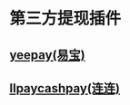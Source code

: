 # 第三方提现插件

## [yeepay(易宝)](https://github.com/navyxie/yeepay)

## [llpaycashpay(连连)](https://github.com/navyxie/llpaycashpay)